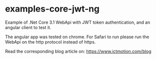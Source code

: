 # examples-core-jwt-ng
Example of .Net Core 3.1 WebApi with JWT token authentication, and an angular client to test it.

The angular app was tested on chrome. For Safari to run please run the WebApi on the http protocol instead of https.

Read the corresponding blog article on:
https://www.ictmotion.com/blog